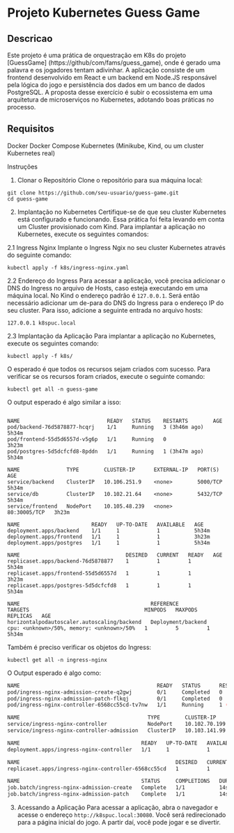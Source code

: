 # Projeto Kubernetes Guess Game

## Descricao
Este projeto é uma prática de orquestração em K8s do projeto [GuessGame] (https://github/com/fams/guess_game), onde é gerado uma palavra e os jogadores tentam adivinhar. A aplicação consiste de um frontend desenvolvido em React e um backend em Node.JS responsável pela lógica do jogo e persistência dos dados em um banco de dados PostgreSQL. A proposta desse exercício é subir o ecossistema em uma arquitetura de microserviços no Kubernetes, adotando boas práticas no processo.


## Requisitos
Docker
Docker Compose
Kubernetes (Minikube, Kind, ou um cluster Kubernetes real)

Instruções
1. Clonar o Repositório
Clone o repositório para sua máquina local:
```
git clone https://github.com/seu-usuario/guess-game.git
cd guess-game
```

2. Implantação no Kubernetes
Certifique-se de que seu cluster Kubernetes está configurado e funcionando. Essa prática foi feita levando em conta um Cluster provisionado com Kind. Para implantar a aplicação no Kubernetes, execute os seguintes comandos:

2.1 Ingress Nginx
Implante o Ingress Ngix no seu cluster Kubernetes através do seguinte comando:

```
kubectl apply -f k8s/ingress-nginx.yaml
```

2.2 Endereço do Ingress
Para acessar a aplicação, você precisa adicionar o DNS do Ingress no arquivo de Hosts, caso esteja executando em uma máquina local. No Kind o endereço padrão é `127.0.0.1`.  Será então necessário adicionar um de-para do DNS do Ingress para o endereço IP do seu cluster. Para isso, adicione a seguinte entrada no arquivo hosts:

```
127.0.0.1 k8spuc.local
```

2.3 Implantação da Aplicação
Para implantar a aplicação no Kubernetes, execute os seguintes comando:

```
kubectl apply -f k8s/
```

O esperado é que todos os recursos sejam criados com sucesso. Para verificar se os recursos foram criados, execute o seguinte comando:

```
kubectl get all -n guess-game
```

O output esperado é algo similar a isso:

```

NAME                            READY   STATUS    RESTARTS        AGE
pod/backend-76d5878877-hcqrj    1/1     Running   3 (3h46m ago)   5h34m
pod/frontend-55d5d6557d-v5g6p   1/1     Running   0               3h23m
pod/postgres-5d5dcfcfd8-8pddn   1/1     Running   1 (3h47m ago)   5h34m

NAME               TYPE        CLUSTER-IP      EXTERNAL-IP   PORT(S)        AGE
service/backend    ClusterIP   10.106.251.9    <none>        5000/TCP       5h34m
service/db         ClusterIP   10.102.21.64    <none>        5432/TCP       5h34m
service/frontend   NodePort    10.105.48.239   <none>        80:30005/TCP   3h23m

NAME                       READY   UP-TO-DATE   AVAILABLE   AGE
deployment.apps/backend    1/1     1            1           5h34m
deployment.apps/frontend   1/1     1            1           3h23m
deployment.apps/postgres   1/1     1            1           5h34m

NAME                                  DESIRED   CURRENT   READY   AGE
replicaset.apps/backend-76d5878877    1         1         1       5h34m
replicaset.apps/frontend-55d5d6557d   1         1         1       3h23m
replicaset.apps/postgres-5d5dcfcfd8   1         1         1       5h34m

NAME                                          REFERENCE            TARGETS                                     MINPODS   MAXPODS   REPLICAS   AGE
horizontalpodautoscaler.autoscaling/backend   Deployment/backend   cpu: <unknown>/50%, memory: <unknown>/50%   1         5         1          5h34m

```

Também é preciso verificar os objetos do Ingress:
```
kubectl get all -n ingress-nginx
```
O Output esperado é algo como:
```bash
NAME                                            READY   STATUS      RESTARTS        AGE
pod/ingress-nginx-admission-create-q2gwj        0/1     Completed   0               5h35m
pod/ingress-nginx-admission-patch-flkqj         0/1     Completed   0               5h35m
pod/ingress-nginx-controller-6568cc55cd-tv7nw   1/1     Running     1 (3h48m ago)   5h35m

NAME                                         TYPE        CLUSTER-IP      EXTERNAL-IP   PORT(S)        AGE
service/ingress-nginx-controller             NodePort    10.102.70.199   <none>        80:30080/TCP   5h35m
service/ingress-nginx-controller-admission   ClusterIP   10.103.141.99   <none>        443/TCP        5h35m

NAME                                       READY   UP-TO-DATE   AVAILABLE   AGE
deployment.apps/ingress-nginx-controller   1/1     1            1           5h35m

NAME                                                  DESIRED   CURRENT   READY   AGE
replicaset.apps/ingress-nginx-controller-6568cc55cd   1         1         1       5h35m

NAME                                       STATUS     COMPLETIONS   DURATION   AGE
job.batch/ingress-nginx-admission-create   Complete   1/1           14s        5h35m
job.batch/ingress-nginx-admission-patch    Complete   1/1           14s        5h35m
```

3. Acessando a Aplicação
Para acessar a aplicação, abra o navegador e acesse o endereço `http://k8spuc.local:30080`. Você será redirecionado para a página inicial do jogo. A partir daí, você pode jogar e se divertir.
